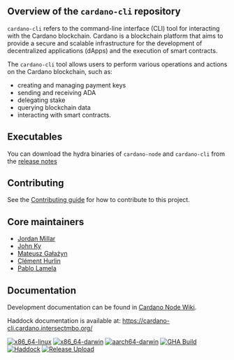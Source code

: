 
## Overview of the `cardano-cli` repository
`cardano-cli` refers to the command-line interface (CLI) tool for interacting with the Cardano blockchain.
Cardano is a blockchain platform that aims to provide a secure and scalable infrastructure for the development
of decentralized applications (dApps) and the execution of smart contracts.

The `cardano-cli` tool allows users to perform various operations and actions on the Cardano blockchain, such as:

* creating and managing payment keys
* sending and receiving ADA
* delegating stake
* querying blockchain data
* interacting with smart contracts.

## Executables

You can download the hydra binaries of ``cardano-node`` and ``cardano-cli`` from the [release notes](https://github.com/IntersectMBO/cardano-node/releases)

## Contributing

See the [Contributing guide](CONTRIBUTING.md) for how to contribute to this project.

## Core maintainers

* [Jordan Millar](https://github.com/Jimbo4350)
* [John Ky](https://github.com/newhoggy)
* [Mateusz Gałażyn](https://github.com/carbolymer)
* [Clément Hurlin](https://github.com/smelc)
* [Pablo Lamela](https://github.com/palas)

## Documentation

Development documentation can be found in [Cardano Node Wiki](https://github.com/input-output-hk/cardano-node-wiki/wiki).

Haddock documentation is available at: https://cardano-cli.cardano.intersectmbo.org/


[![x86\_64-linux](https://img.shields.io/endpoint?url=https://ci.iog.io/job/IntersectMBO-cardano-cli/main/x86_64-linux.required/shield&style=flat-square&label=x86_64-linux)](https://ci.iog.io/job/IntersectMBO-cardano-cli/main/x86_64-linux.required)
[![x86\_64-darwin](https://img.shields.io/endpoint?url=https://ci.iog.io/job/IntersectMBO-cardano-cli/main/x86_64-darwin.required/shield&style=flat-square&label=x86_64-darwin)](https://ci.iog.io/job/IntersectMBO-cardano-cli/main/x86_64-darwin.required)
[![aarch64-darwin](https://img.shields.io/endpoint?url=https://ci.iog.io/job/IntersectMBO-cardano-cli/main/aarch64-darwin.required/shield&style=flat-square&label=aarch64-darwin)](https://ci.iog.io/job/IntersectMBO-cardano-cli/main/aarch64-darwin.required)
[![GHA Build](https://img.shields.io/github/actions/workflow/status/intersectmbo/cardano-cli/haskell.yml?branch=main&label=GHA%20Build&style=flat-square)](https://github.com/IntersectMBO/cardano-cli/actions/workflows/haskell.yml?query=branch%3Amain)
[![Haddock](https://img.shields.io/github/actions/workflow/status/intersectmbo/cardano-cli/github-page.yml?branch=main&label=Haddocks&style=flat-square)](https://github.com/IntersectMBO/cardano-cli/actions/workflows/github-page.yml?query=branch%3Amain)
[![Release Upload](https://img.shields.io/github/actions/workflow/status/intersectmbo/cardano-cli/release-upload.yml?label=GH%20Release%20Upload&style=flat-square)](https://github.com/IntersectMBO/cardano-cli/actions/workflows/release-upload.yml)

